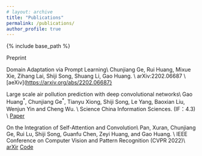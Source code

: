 ```yaml
---
# layout: archive
title: "Publications"
permalink: /publications/
author_profile: true
---
```


<!-- {% if author.googlescholar %}
  You can also find my articles on <u><a href="{{author.googlescholar}}">my Google Scholar profile</a>.</u>
{% endif %}

{% include base_path %}

{% for post in site.publications reversed %}
  {% include archive-single.html %}
{% endfor %} -->

{% include base_path %}

Preprint

Domain Adaptation via Prompt Learning\\
Chunjiang Ge, Rui Huang, Mixue Xie, Zihang Lai, Shiji Song, Shuang Li, Gao Huang.  \\
arXiv:2202.06687 \\
[aeXiv](https://arxiv.org/abs/2202.06687}


Large scale air pollution prediction with deep convolutional networks\\
Gao Huang$^*$, Chunjiang Ge$^*$, Tianyu Xiong, Shiji Song, Le Yang, Baoxian Liu, Wenjun Yin and Cheng Wu.  \\
Science China Information Sciences. (IF：4.3) \\
[Paper](https://link.springer.com/article/10.1007/s11432-020-2951-1)


On the Integration of Self-Attention and Convolution\\
Pan, Xuran, Chunjiang Ge, Rui Lu, Shiji Song, Guanfu Chen, Zeyi Huang, and Gao Huang.  \\
IEEE Conference on Computer Vision and Pattern Recognition (CVPR 2022)\\
[arXir](https://arxiv.org/abs/2111.14556) [Code](https://github.com/leaplabthu/acmix)


<!-- Domain Adaptation via Prompt Learning

Chunjiang Ge, Rui Huang, Mixue Xie, Zihang Lai, Shiji Song, Shuang Li, Gao Huang

[Download paper here](http://academicpages.github.io/files/paper1.pdf)

arXiv preprint arXiv:2202.06687

[arXiv](https://arxiv.org/abs/2202.06687) -->